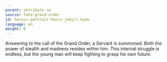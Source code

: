 ```yaml
---
parent: attribute.ce
source: fate-grand-order
id: heroic-portrait-henry-jekyll-hyde
language: en
weight: 0
---
```


Answering to the call of the Grand Order, a Servant is summoned.
Both the power of stealth and madness resides within him.
This internal struggle is endless, but the young man will keep fighting to grasp his own future.
